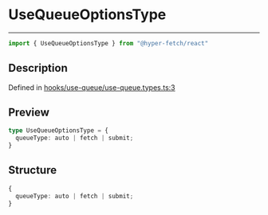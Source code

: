 

# UseQueueOptionsType

<div class="api-docs__separator">

---

</div><div class="api-docs__import">

```ts
import { UseQueueOptionsType } from "@hyper-fetch/react"
```

</div><div class="api-docs__section">

## Description

</div><div class="api-docs__description"><span class="api-docs__do-not-parse">



</span></div><p class="api-docs__definition">

Defined in [hooks/use-queue/use-queue.types.ts:3](https://github.com/BetterTyped/hyper-fetch/blob/3fe127e9/packages/react/src/hooks/use-queue/use-queue.types.ts#L3)

</p><div class="api-docs__section">

## Preview

</div><div class="api-docs__preview type">

```ts
type UseQueueOptionsType = {
  queueType: auto | fetch | submit; 
}
```

</div><div class="api-docs__section">

## Structure

</div><div class="api-docs__returns">

```ts
{
  queueType: auto | fetch | submit;
}
```

</div>